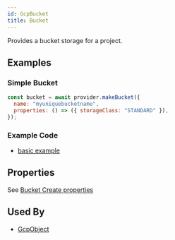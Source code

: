 ```yaml
---
id: GcpBucket
title: Bucket
---
```


Provides a bucket storage for a project.

## Examples

### Simple Bucket

```js
const bucket = await provider.makeBucket({
  name: "myuniquebucketname",
  properties: () => ({ storageClass: "STANDARD" }),
});
```

### Example Code

- [basic example](https://github.com/grucloud/grucloud/blob/master/examples/google/storage/simple/iac.js#L7)

## Properties

See [Bucket Create properties](https://cloud.google.com/storage/docs/json_api/v1/buckets/insert#request-body)

## Used By

- [GcpObject](./GcpObject)
